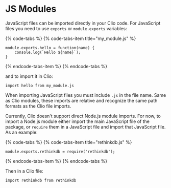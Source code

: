 # JS Modules

JavaScript files can be imported directly in your Clio code. For JavaScript files you need to use `exports` or `module.exports` variables:

{% code-tabs %}
{% code-tabs-item title="my\_module.js" %}
```text
module.exports.hello = function(name) {
    console.log(`Hello ${name}`);
}
```
{% endcode-tabs-item %}
{% endcode-tabs %}

and to import it in Clio:

```text
import hello from my_module.js
```

When importing JavaScript files you must include `.js` in the file name. Same as Clio modules, these imports are relative and recognize the same path formats as the Clio file imports.

Currently, Clio doesn't support direct Node.js module imports. For now, to import a Node.js module either import the main JavaScript file of the package, or `require` them in a JavaScript file and import that JavaScript file. As an example:

{% code-tabs %}
{% code-tabs-item title="rethinkdb.js" %}
```text
module.exports.rethinkdb = require('rethinkdb');
```
{% endcode-tabs-item %}
{% endcode-tabs %}

Then in a Clio file:

```text
import rethinkdb from rethinkdb
```



